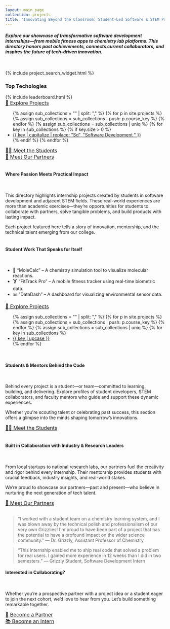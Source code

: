 ```yaml
---
layout: main_page
collection: projects
title: "Innovating Beyond the Classroom: Student-Led Software & STEM Projects"
---
```

<h4><em>Explore our showcase of transformative software development internships—from mobile fitness apps to chemistry lab platforms. This directory honors past achievements, connects current collaborators, and inspires the future of tech-driven innovation.</em></h4>

<br>

{% include project_search_widget.html %}

<h3>Top Techologies</h3>
{% include leaderboard.html %}

<div class = "d-flex flex-wrap justify-content-center">
    <div class = "d-flex justify-content-center m-2 m-lg-5">
        <div class="dropdown grow-x" style = "z-index: 1000;">
            <a class="btn btn-primary bg-gradient border-0 dd-arrow px-3" href="#"
                role="button" id="dropdownMenuLink" data-bs-toggle="dropdown"
                aria-expanded="false"
                style = "border-radius: 8px; font-size: 16px;">
                🚀 Explore Projects
            </a>
            <ul class="dropdown-menu" aria-labelledby="dropdownMenuLink">
                {% assign sub_collections = "" | split: "," %}
                {% for p in site.projects %}
                    {% assign sub_collections = sub_collections
                        | push: p.course_key %}
                {% endfor %}
                {% assign sub_collections = sub_collections | uniq %}
                {% for key in sub_collections %}
                    {% if key.size > 0 %}
                        <li><a class="dropdown-item" href="{{ key }}/">{{ key | capitalize | replace: "Sd", "Software Development " }}</a></li>
                    {% endif %}
                {% endfor %}
            </ul>
        </div>
    </div>
    <div class="d-flex justify-content-center m-2 m-lg-5">
        <a class="grow-x btn btn-primary bg-gradient border-0 px-3 d-inline" href="/students/browse"
            role="button" style = "border-radius: 8px; font-size: 16px;">
            👩‍💻 Meet the Students
        </a>
    </div>
    <div class="d-flex justify-content-center m-2 m-lg-5">
        <a class="grow-x btn btn-primary bg-gradient border-0 px-3 d-inline" href="/partners/browse"
            role="button" style = "border-radius: 8px; font-size: 16px;">
            🤝 Meet Our Partners
        </a>
    </div>
</div>

<br>

#### Where Passion Meets Practical Impact
<br>

This directory highlights internship projects created by students in software development and adjacent STEM fields. These real-world experiences are more than academic exercises—they’re opportunities for students to collaborate with partners, solve tangible problems, and build products with lasting impact.

Each project featured here tells a story of innovation, mentorship, and the technical talent emerging from our college.
<br>
<br>

#### Student Work That Speaks for Itself
<br>

- 🧬 “MoleCalc” – A chemistry simulation tool to visualize molecular reactions.
- 🏋️ “FitTrack Pro” – A mobile fitness tracker using real-time biometric data.
- 📊 “DataDash” – A dashboard for visualizing environmental sensor data.

<div class = "d-flex justify-content-center my-5">
    <div class="dropdown grow-x">
        <a class="btn btn-primary bg-gradient border-0 dd-arrow px-3" href="#"
            role="button" id="dropdownMenuLink" data-bs-toggle="dropdown"
            aria-expanded="false"
            style = "border-radius: 8px; font-size: 16px;">
            🚀 Explore Projects
        </a>
        <ul class="dropdown-menu" aria-labelledby="dropdownMenuLink">
            {% assign sub_collections = "" | split: "," %}
            {% for p in site.projects %}
                {% assign sub_collections = sub_collections
                    | push: p.course_key %}
            {% endfor %}
            {% assign sub_collections = sub_collections | uniq %}
            {% for key in sub_collections %}
                <li><a class="dropdown-item" href="{{ key }}/">{{ key | upcase }}</a></li>
            {% endfor %}
        </ul>
    </div>
</div>
<br>

#### Students & Mentors Behind the Code
<br>

Behind every project is a student—or team—committed to learning, building, and delivering. Explore profiles of student developers, STEM collaborators, and faculty mentors who guide and support these dynamic experiences.

Whether you're scouting talent or celebrating past success, this section offers a glimpse into the minds shaping tomorrow’s innovations.

<div class = "d-flex justify-content-center my-5">
    <div class="grow-x">
        <a class="btn btn-primary bg-gradient border-0 px-3" href="/students/browse"
            role="button" style = "border-radius: 8px; font-size: 16px;">
            👩‍💻 Meet the Students
        </a>
    </div>
</div>
<br>

#### Built in Collaboration with Industry & Research Leaders
<br>

From local startups to national research labs, our partners fuel the creativity and rigor behind every internship. Their mentorship provides students with crucial feedback, industry insights, and real-world stakes.

We’re proud to showcase our partners—past and present—who believe in nurturing the next generation of tech talent.

<div class = "d-flex justify-content-center my-5">
    <div class="grow-x mx-auto">
        <a class="btn btn-primary bg-gradient border-0 px-3" href="/partners/browse"
            role="button" style = "border-radius: 8px; font-size: 16px;">
            🤝 Meet Our Partners
        </a>
    </div>
</div>
<br>

> “I worked with a student team on a chemistry learning system, and I was blown away by the technical polish and professionalism of our very own Grizzlies! I'm proud to have been part of a project that has the potential to have a profound impact on the wider science community.”
> — Dr. Grizzly, Assistant Professor of Chemistry

>“This internship enabled me to ship real code that solved a problem for real users. I gained more experience in 12 weeks than I did in two semesters.”
> — Grizzly Student, Software Development Intern

#### Interested in Collaborating?
<br>

Whether you’re a prospective partner with a project idea or a student eager to join the next cohort, we’d love to hear from you. Let’s build something remarkable together.

<div class = "d-flex flex-wrap justify-content-center my-5">
    <div class="grow-x m-2 m-lg-5">
        <a class="btn btn-primary bg-gradient border-0 px-3" href="mailto:cgunay@ggc.edu?subject=Partnership Inquiry"
            role="button" style = "border-radius: 8px; font-size: 16px;">
            🏢 Become a Partner
        </a>
    </div>
    <div class="grow-x m-2 m-lg-5">
        <a class="btn btn-primary bg-gradient border-0 px-3" href="mailto:cgunay@ggc.edu?subject=Internship Opportunities"
            role="button" style = "border-radius: 8px; font-size: 16px;">
            📚 Become an Intern
        </a>
    </div>
</div>
